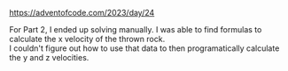 https://adventofcode.com/2023/day/24

For Part 2, I ended up solving manually.  I was able to find formulas to calculate the x velocity of the thrown rock.  
I couldn't figure out how to use that data to then programatically calculate the y and z velocities.